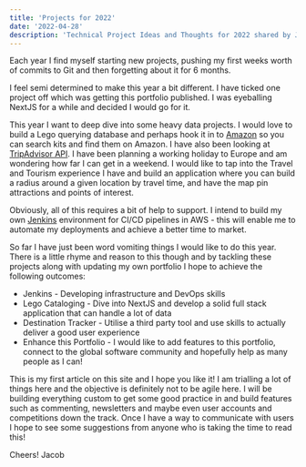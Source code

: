 ```yaml
---
title: 'Projects for 2022' 
date: '2022-04-28'
description: 'Technical Project Ideas and Thoughts for 2022 shared by Jacob Tye - Software Engineer in Sydney, NSW Australia'
---
```


Each year I find myself starting new projects, pushing my first weeks worth of commits to Git and then forgetting about it for 6 months.

I feel semi determined to make this year a bit different. I have ticked one project off which was getting this portfolio published. I was eyeballing NextJS for a while and decided I would go for it.

This year I want to deep dive into some heavy data projects. I would love to build a Lego querying database and perhaps hook it in to [Amazon](https://amazon.com/) so you can search kits and find them on Amazon. I have also been looking at [TripAdvisor API](https://www.tripadvisor.com/developers). I have been planning a working holiday to Europe and am wondering how far I can get in a weekend. I would like to tap into the Travel and Tourism experience I have and build an application where you can build a radius around a given location by travel time, and have the map pin attractions and points of interest.

Obviously, all of this requires a bit of help to support. I intend to build my own [Jenkins](https://www.jenkins.io/) environment for CI/CD pipelines in AWS - this will enable me to automate my deployments and achieve a better time to market.

So far I have just been word vomiting things I would like to do this year. There is a little rhyme and reason to this though and by tackling these projects along with updating my own portfolio I hope to achieve the following outcomes:

- Jenkins - Developing infrastructure and DevOps skills
- Lego Cataloging - Dive into NextJS and develop a solid full stack application that can handle a lot of data
- Destination Tracker - Utilise a third party tool and use skills to actually deliver a good user experience
- Enhance this Portfolio - I would like to add features to this portfolio, connect to the global software community and hopefully help as many people as I can!

This is my first article on this site and I hope you like it! I am trialling a lot of things here and the objective is definitely not to be agile here. I will be building everything custom to get some good practice in and build features such as commenting, newsletters and maybe even user accounts and competitions down the track. Once I have a way to communicate with users I hope to see some suggestions from anyone who is taking the time to read this!

Cheers!
Jacob